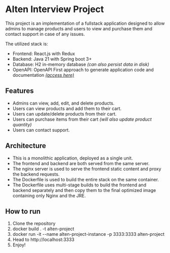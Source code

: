 # Alten Interview Project

This project is an implementation of a fullstack application designed to allow admins to manage products and users to view and purchase them and contact support in case of any issues.

The utilized stack is:
- Frontend: React.js with Redux
- Backend: Java 21 with Spring boot 3+
- Database: H2 in-memory database *(can also persist data in disk)*
- OpenAPI: OpenAPI First approach to generate application code and documentation *[(access here)](https://github.com/redadani1997/alten-interview-project/blob/main/alten-core-api/schemas/api/v1/alten.yaml)*

## Features
- Admins can view, add, edit, and delete products.
- Users can view products and add them to their cart.
- Users can update/delete products from their cart.
- Users can purchase items from their cart *(will also update product quantity)*
- Users can contact support.

## Architecture
- This is a monolithic application, deployed as a single unit. 
- The frontend and backend are both served from the same server.
- The nginx server is used to serve the frontend static content and proxy the backend requests.
- The Dockerfile is used to build the entire stack on the same container.
- The Dockerfile uses multi-stage builds to build the frontend and backend separately and then copy them to the final optimized image containing only Nginx and the JRE.

## How to run
1. Clone the repository
2. docker build . -t alten-project
3. docker run -it --name alten-project-instance -p 3333:3333 alten-project
4. Head to http://localhost:3333
5. Enjoy!